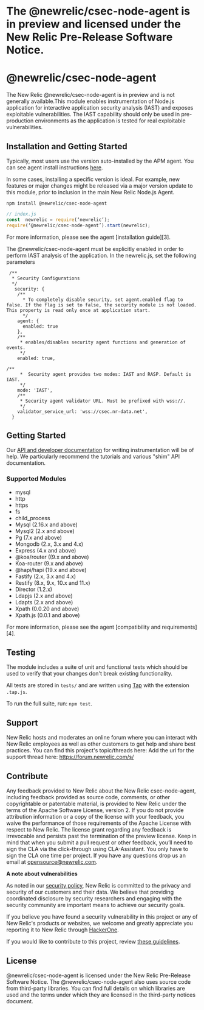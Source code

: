 

# The @newrelic/csec-node-agent is in preview and licensed under the New Relic Pre-Release Software Notice.


# @newrelic/csec-node-agent
The New Relic @newrelic/csec-node-agent is in preview and is not generally available.This module enables instrumentation of Node.js application for interactive application security analysis (IAST) and exposes exploitable vulnerabilities. 
The IAST capability should only be used in pre-production environments as the application is tested for real exploitable vulnerabilities.


## Installation and Getting Started

Typically, most users use the version auto-installed by the APM agent. You can see agent install instructions [here](https://github.com/newrelic/node-newrelic#installation-and-getting-started).

In some cases, installing a specific version is ideal. For example, new features or major changes might be released via a major version update to this module, prior to inclusion in the main New Relic Node.js Agent.

```
npm install @newrelic/csec-node-agent
```

```js
// index.js
const  newrelic = require(‘newrelic’);
require(‘@newrelic/csec-node-agent’).start(newrelic);
```

For more information, please see the agent [installation guide][3].

The @newrelic/csec-node-agent must be explicitly enabled in order to perform IAST analysis of the application. In the newrelic.js, set the following parameters
```
 /**
  * Security Configurations
  */
   security: {
    /**
      * To completely disable security, set agent.enabled flag to false. If the flag is set to false, the security module is not loaded. This property is read only once at application start.
      */
    agent: {
      enabled: true
    },
    /**
     * enables/disables security agent functions and generation of events.
     */
    enabled: true,
    
/**
     *  Security agent provides two modes: IAST and RASP. Default is IAST.
     */
    mode: 'IAST',
    /**
     * Security agent validator URL. Must be prefixed with wss://.
     */
    validator_service_url: 'wss://csec.nr-data.net',
  }
```
## Getting Started

Our [API and developer documentation](http://newrelic.github.io/node-newrelic/docs/) for writing instrumentation will be of help. We particularly recommend the tutorials and various "shim" API documentation.

### Supported  Modules

- mysql
- http
- https
- fs
- child_process
- Mysql (2.16.x and above)
- Mysql2 (2.x and above)
- Pg (7.x and above)
- Mongodb (2.x, 3.x and 4.x)
- Express (4.x and above)
- @koa/router ((9.x and above)
- Koa-router (9.x and above)
- @hapi/hapi (19.x and above)
- Fastify (2.x, 3.x and 4.x)
- Restify (8.x, 9.x, 10.x and 11.x)
- Director (1.2.x)
- Ldapjs (2.x and above)
- Ldapts (2.x and above)
- Xpath (0.0.20 and above)
- Xpath.js (0.0.1 and above) 

For more information, please see the agent [compatibility and requirements][4].

## Testing

The module includes a suite of unit and functional tests which should be used to
verify that your changes don't break existing functionality.

All tests are stored in `tests/` and are written using
[Tap](https://www.npmjs.com/package/tap) with the extension `.tap.js`.

To run the full suite, run: `npm test`.


## Support

New Relic hosts and moderates an online forum where you can interact with New Relic employees as well as other customers to get help and share best practices.  You can find this project's topic/threads here:  Add the url for the support thread here: https://forum.newrelic.com/s/

## Contribute

Any feedback provided to New Relic about the New Relic csec-node-agent, including feedback provided as source code, comments, or other copyrightable or patentable material, is provided to New Relic under the terms of the Apache Software License, version 2. If you do not provide attribution information or a copy of the license with your feedback, you waive the performance of those requirements of the Apache License with respect to New Relic. The license grant regarding any feedback is irrevocable and persists past the termination of the preview license.
Keep in mind that when you submit a pull request or other feedback, you’ll need to sign the CLA via the click-through using CLA-Assistant. You only have to sign the CLA one time per project.
If you have any questions drop us an email at opensource@newrelic.com.

**A note about vulnerabilities**

As noted in our [security policy](https://github.com/newrelic/csec-node-agent/security/policy), New Relic is committed to the privacy and security of our customers and their data. We believe that providing coordinated disclosure by security researchers and engaging with the security community are important means to achieve our security goals.

If you believe you have found a security vulnerability in this project or any of New Relic's products or websites, we welcome and greatly appreciate you reporting it to New Relic through [HackerOne](https://hackerone.com/newrelic).

If you would like to contribute to this project, review [these guidelines](https://github.com/newrelic/csec-node-agent/blob/main/CONTRIBUTING.md).

## License
@newrelic/csec-node-agent is licensed under the New Relic Pre-Release Software Notice.
The @newrelic/csec-node-agent also uses source code from third-party libraries. You can find full details on which libraries are used and the terms under which they are licensed in the third-party notices document.

